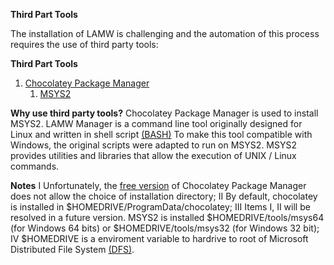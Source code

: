 **Third Part Tools**


<p>
	The installation of LAMW is challenging and the automation of this process requires the use of third party tools:
</p>

**Third Part Tools**
<ol>
	<li><a href="https://chocolatey.org/">Chocolatey Package Manager</a>
		<ol>
			<li><a href="https://www.msys2.org">MSYS2</a></li>
		</ol>
	</li>
</ol>

**Why use third party tools?**
Chocolatey Package Manager is used to install MSYS2.
LAMW Manager is a command line tool originally designed for Linux and written in shell script [\(BASH\)](https://www.gnu.org/software/bash)
To make this tool compatible with Windows, the original scripts were adapted to run on MSYS2.
MSYS2 provides utilities and libraries that allow the execution of UNIX / Linux commands.


**Notes**
I	Unfortunately, the [free version](https://chocolatey.org/docs/features-install-directory-override) of Chocolatey Package Manager does not allow the choice of installation directory;
II	By default, chocolatey is installed in $HOMEDRIVE/ProgramData/chocolatey;
III	Items I, II will be resolved in a future version.
MSYS2 is installed $HOMEDRIVE/tools/msys64 (for Windows 64 bits) or $HOMEDRIVE/tools/msys32 (for Windows 32 bit);
IV	$HOMEDRIVE is a enviroment variable to  hardrive to root of Microsoft Distributed File System [\(DFS\)](https://support.microsoft.com/en-us/help/237566/homepath-homeshare-and-homedrive-variables-resolved-incorrectly).